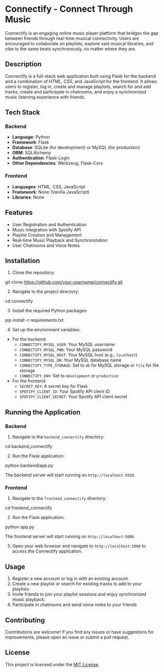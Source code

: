 # Connectify - Connect Through Music

Connectify is an engaging online music player platform that bridges the gap between friends through real-time musical connectivity. Users are encouraged to collaborate on playlists, explore vast musical libraries, and vibe to the same beats synchronously, no matter where they are.

## Description

Connectify is a full-stack web application built using Flask for the backend and a combination of HTML, CSS, and JavaScript for the frontend. It allows users to register, log in, create and manage playlists, search for and add tracks, create and participate in chatrooms, and enjoy a synchronized music listening experience with friends.

## Tech Stack

### Backend

- **Language**: Python
- **Framework**: Flask
- **Database**: SQLite (for development) or MySQL (for production)
- **ORM**: SQLAlchemy
- **Authentication**: Flask-Login
- **Other Dependencies**: Werkzeug, Flask-Cors

### Frontend

- **Languages**: HTML, CSS, JavaScript
- **Framework**: None (Vanilla JavaScript)
- **Libraries**: None

## Features

- User Registration and Authentication
- Music Integration with Spotify API
- Playlist Creation and Management
- Real-time Music Playback and Synchronization
- User Chatrooms and Voice Notes

## Installation

1. Clone the repository:



git clone https://github.com/your-username/connectify.git


2. Navigate to the project directory:



cd connectify


3. Install the required Python packages:



pip install -r requirements.txt


4. Set up the environment variables:

- For the backend:
  - `CONNECTIFY_MYSQL_USER`: Your MySQL username
  - `CONNECTIFY_MYSQL_PWD`: Your MySQL password
  - `CONNECTIFY_MYSQL_HOST`: Your MySQL host (e.g., `localhost`)
  - `CONNECTIFY_MYSQL_DB`: Your MySQL database name
  - `CONNECTIFY_TYPE_STORAGE`: Set to `db` for MySQL storage or `file` for file storage
  - `CONNECTIFY_ENV`: Set to `development` or `production`
- For the frontend:
  - `SECRET_KEY`: A secret key for Flask
  - `SPOTIPY_CLIENT_ID`: Your Spotify API client ID
  - `SPOTIPY_CLIENT_SECRET`: Your Spotify API client secret

## Running the Application

### Backend

1. Navigate to the `backend_connectify` directory:



cd backend_connectify


2. Run the Flask application:



python backend/app.py


The backend server will start running on `http://localhost:5010`.

### Frontend

1. Navigate to the `frontend_connectify` directory:



cd frontend_connectify


2. Run the Flask application:



python app.py


The frontend server will start running on `http://localhost:5000`.

3. Open your web browser and navigate to `http://localhost:5000` to access the Connectify application.

## Usage

1. Register a new account or log in with an existing account.
2. Create a new playlist or search for existing tracks to add to your playlists.
3. Invite friends to join your playlist sessions and enjoy synchronized music playback.
4. Participate in chatrooms and send voice notes to your friends.

## Contributing

Contributions are welcome! If you find any issues or have suggestions for improvements, please open an issue or submit a pull request.

## License

This project is licensed under the [MIT License](LICENSE).